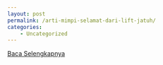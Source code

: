 ```yaml
---
layout: post
permalink: /arti-mimpi-selamat-dari-lift-jatuh/
categories:
    - Uncategorized
---
```


[Baca Selengkapnya](/08)